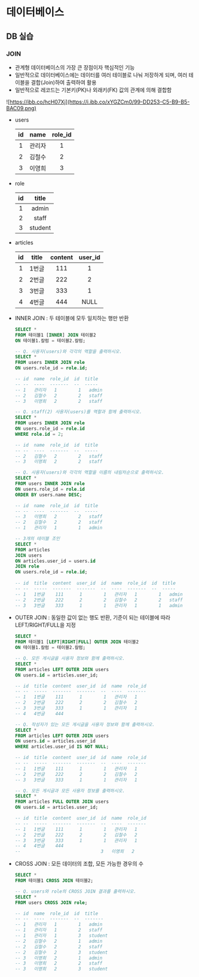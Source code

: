 # 데이터베이스

## DB 실습

### JOIN

- 관계형 데이터베이스의 가장 큰 장점이자 핵심적인 기능
- 일반적으로 데이터베이스에는 데이터를 여러 테이블로 나눠 저장하게 되며, 여러 테이블을 결합(Join)하여 출력하여 활용
- 일반적으로 레코드는 기본키(PK)나 외래키(FK) 값의 관계에 의해 결합함

![https://ibb.co/hcH07Xj](https://i.ibb.co/xYGZCm0/99-DD253-C5-B9-B5-BAC09.png)

- users

  |  id  |  name  | role_id |
  | :--: | :----: | :-----: |
  |  1   | 관리자 |    1    |
  |  2   | 김철수 |    2    |
  |  3   | 이영희 |    3    |

- role

  |  id  |  title  |
  | :--: | :-----: |
  |  1   |  admin  |
  |  2   |  staff  |
  |  3   | student |

- articles

  |  id  | title | content | user_id |
  | :--: | :---: | :-----: | :-----: |
  |  1   | 1번글 |   111   |    1    |
  |  2   | 2번글 |   222   |    2    |
  |  3   | 3번글 |   333   |    1    |
  |  4   | 4번글 |   444   |  NULL   |

- INNER JOIN : 두 테이블에 모두 일치하는 행만 반환

  ```sql
  SELECT *
  FROM 테이블1 [INNER] JOIN 테이블2
  ON 테이블1.칼럼 = 테이블2.칼럼;
  
  -- Q. 사용자(users)와 각각의 역할을 출력하시오.
  SELECT * 
  FROM users INNER JOIN role
  ON users.role_id = role.id;
  
  -- id  name  role_id  id  title
  -- --  ----  -------  --  -----
  -- 1   관리자   1        1   admin
  -- 2   김철수   2        2   staff
  -- 3   이영희   2        2   staff
  
  -- Q. staff(2) 사용자(users)를 역할과 함께 출력하시오.
  SELECT * 
  FROM users INNER JOIN role
  ON users.role_id = role.id
  WHERE role.id = 2;
  
  -- id  name  role_id  id  title
  -- --  ----  -------  --  -----
  -- 2   김철수   2        2   staff
  -- 3   이영희   2        2   staff
  
  -- Q. 사용자(users)와 각각의 역할을 이름의 내림차순으로 출력하시오.
  SELECT * 
  FROM users INNER JOIN role
  ON users.role_id = role.id
  ORDER BY users.name DESC;
  
  -- id  name  role_id  id  title
  -- --  ----  -------  --  -----
  -- 3   이영희   2        2   staff
  -- 2   김철수   2        2   staff
  -- 1   관리자   1        1   admin
  
  -- 3개의 테이블 조인
  SELECT * 
  FROM articles
  JOIN users
  ON articles.user_id = users.id
  JOIN role
  ON users.role_id = role.id;
          
  -- id  title  content  user_id  id  name  role_id  id  title
  -- --  -----  -------  -------  --  ----  -------  --  -----
  -- 1   1번글    111      1        1   관리자   1        1   admin
  -- 2   2번글    222      2        2   김철수   2        2   staff
  -- 3   3번글    333      1        1   관리자   1        1   admin
  ```

- OUTER JOIN : 동일한 값이 없는 행도 반환, 기준이 되는 테이블에 따라 LEFT/RIGHT/FULL을 지정

  ```sql
  SELECT *
  FROM 테이블1 [LEFT|RIGHT|FULL] OUTER JOIN 테이블2
  ON 테이블1.칼럼 = 테이블2.칼럼;
  
  -- Q. 모든 게시글을 사용자 정보와 함께 출력하시오.
  SELECT * 
  FROM articles LEFT OUTER JOIN users
  ON users.id = articles.user_id;
  
  -- id  title  content  user_id  id  name  role_id
  -- --  -----  -------  -------  --  ----  -------
  -- 1   1번글    111      1        1   관리자   1
  -- 2   2번글    222      2        2   김철수   2
  -- 3   3번글    333      1        1   관리자   1
  -- 4   4번글    444
  
  -- Q. 작성자가 있는 모든 게시글을 사용자 정보와 함께 출력하시오.
  SELECT * 
  FROM articles LEFT OUTER JOIN users
  ON users.id = articles.user_id
  WHERE articles.user_id IS NOT NULL;
  
  -- id  title  content  user_id  id  name  role_id
  -- --  -----  -------  -------  --  ----  -------
  -- 1   1번글    111      1        1   관리자   1
  -- 2   2번글    222      2        2   김철수   2
  -- 3   3번글    333      1        1   관리자   1
  
  -- Q. 모든 게시글과 모든 사용자 정보를 출력하시오.
  SELECT * 
  FROM articles FULL OUTER JOIN users
  ON users.id = articles.user_id;
  
  -- id  title  content  user_id  id  name  role_id
  -- --  -----  -------  -------  --  ----  -------
  -- 1   1번글    111      1        1   관리자   1
  -- 2   2번글    222      2        2   김철수   2
  -- 3   3번글    333      1        1   관리자   1
  -- 4   4번글    444
  --                              3   이영희   2
  ```

- CROSS JOIN : 모든 데이터의 조합, 모든 가능한 경우의 수

  ```sql
  SELECT *
  FROM 테이블1 CROSS JOIN 테이블2;
  
  -- Q. users와 role의 CROSS JOIN 결과를 출력하시오.
  SELECT * 
  FROM users CROSS JOIN role;
  
  -- id  name  role_id  id  title
  -- --  ----  -------  --  -------
  -- 1   관리자   1        1   admin
  -- 1   관리자   1        2   staff
  -- 1   관리자   1        3   student
  -- 2   김철수   2        1   admin
  -- 2   김철수   2        2   staff
  -- 2   김철수   2        3   student
  -- 3   이영희   2        1   admin
  -- 3   이영희   2        2   staff
  -- 3   이영희   2        3   student
  ```
